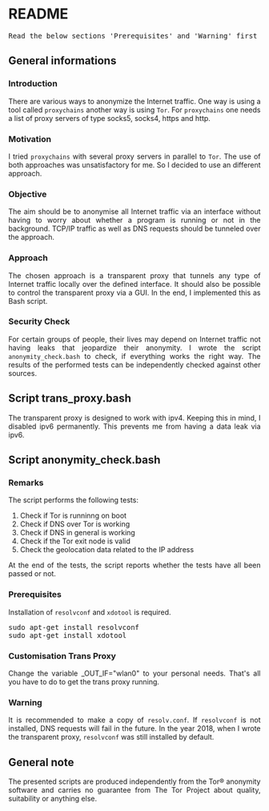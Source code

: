 # README

<pre>Read the below sections 'Prerequisites' and 'Warning' first before you are using the transparent proxy.</pre>

## General informations

### Introduction

<p align="justify">There are various ways to anonymize the Internet traffic. One way is using a tool called <code>proxychains</code> another way is using <code>Tor</code>. For <code>proxychains</code> one needs a list of proxy servers of type socks5, socks4, https and http.</p>

### Motivation

<p align="justify">I tried <code>proxychains</code> with several proxy servers in parallel to <code>Tor</code>. The use of both approaches was unsatisfactory for me. So I decided to use an different approach.</p>

### Objective

<p align="justify">The aim should be to anonymise all Internet traffic via an interface without having to worry about whether a program is running or not in the background. TCP/IP traffic as well as DNS requests should be tunneled over the approach.</p>

### Approach

<p align="justify">The chosen approach is a transparent proxy that tunnels any type of Internet traffic locally over the defined interface. It should also be possible to control the transparent proxy via a GUI. In the end, I implemented this as Bash script.</p>

### Security Check

<p align="justify">For certain groups of people, their lives may depend on Internet traffic not having leaks that jeopardize their anonymity. I wrote the script <code>anonymity_check.bash</code> to check, if everything works the right way. The results of the performed tests can be independently checked against other sources.</p>

## Script trans_proxy.bash

<p align="justify">The transparent proxy is designed to work with ipv4. Keeping this in mind, I disabled ipv6 permanently. This prevents me from having a data leak via ipv6.</p>

## Script anonymity_check.bash

### Remarks

<p align="justify">The script performs the following tests:</p>

1. Check if Tor is runninng on boot
2. Check if DNS over Tor is working
3. Check if DNS in general is working
4. Check if the Tor exit node is valid
5. Check the geolocation data related to the IP address

<p align="justify">At the end of the tests, the script reports whether the tests have all been passed or not.</p>

### Prerequisites

<p align="justify">Installation of <code>resolvconf</code> and <code>xdotool</code> is required.</p>

<pre>sudo apt-get install resolvconf
sudo apt-get install xdotool</pre>

### Customisation Trans Proxy

<p align="justify">Change the variable _OUT_IF="wlan0" to your personal needs. That's all you have to do to get the trans proxy running.</p>

### Warning

<p align="justify">It is recommended to make a copy of <code>resolv.conf</code>. If <code>resolvconf</code> is not installed, DNS requests will fail in the future. In the year 2018, when I wrote the transparent proxy, <code>resolvconf</code> was still installed by default.</p>

## General note

<p align="justify">The presented scripts are produced independently from the Tor® anonymity software and carries no guarantee from The Tor Project about quality, suitability or anything else.</p>


